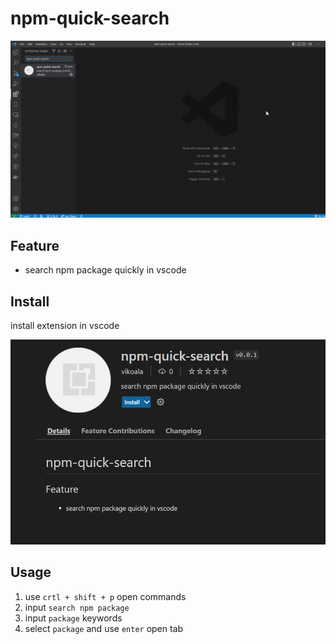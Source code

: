 # npm-quick-search

![usage](public/images/usage.gif)

## Feature

- search npm package quickly in vscode

## Install

install extension in vscode

![extension](public/images/extension.png)

## Usage

1. use `crtl + shift + p` open commands
2. input `search npm package`
3. input `package` keywords
4. select `package` and use `enter` open tab

